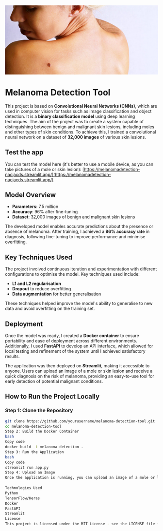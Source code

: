 ![Header Image](assets/lunares.jpg)
# Melanoma Detection Tool

This project is based on **Convolutional Neural Networks (CNNs)**, which are used in computer vision for tasks such as image classification and object detection. It is a **binary classification model** using deep learning techniques. The aim of the project was to create a system capable of distinguishing between benign and malignant skin lesions, including moles and other types of skin conditions. To achieve this, I trained a convolutional neural network on a dataset of **32,000 images** of various skin lesions.

## Test the app

You can test the model here (it's better to use a mobile device, as you can take pictures of a mole or skin lesion):
[https://melanomadetection-nacjacds.streamlit.app/](https://melanomadetection-nacjacds.streamlit.app/)

## Model Overview

- **Parameters**: 7.5 million
- **Accuracy**: 96% after fine-tuning
- **Dataset**: 32,000 images of benign and malignant skin lesions

The developed model enables accurate predictions about the presence or absence of melanoma. After training, I achieved a **96% accuracy rate** in diagnosis, following fine-tuning to improve performance and minimise overfitting.

## Key Techniques Used

The project involved continuous iteration and experimentation with different configurations to optimise the model. Key techniques used include:

- **L1 and L2 regularisation**
- **Dropout** to reduce overfitting
- **Data augmentation** for better generalisation

These techniques helped improve the model's ability to generalise to new data and avoid overfitting on the training set.

## Deployment

Once the model was ready, I created a **Docker container** to ensure portability and ease of deployment across different environments. Additionally, I used **FastAPI** to develop an API interface, which allowed for local testing and refinement of the system until I achieved satisfactory results.

The application was then deployed on **Streamlit**, making it accessible to anyone. Users can upload an image of a mole or skin lesion and receive a quick diagnosis on the risk of melanoma, providing an easy-to-use tool for early detection of potential malignant conditions.

## How to Run the Project Locally

### Step 1: Clone the Repository

```bash
git clone https://github.com/yourusername/melanoma-detection-tool.git
cd melanoma-detection-tool
Step 2: Build the Docker Container
bash
Copy code
docker build -t melanoma-detection .
Step 3: Run the Application
bash
Copy code
streamlit run app.py
Step 4: Upload an Image
Once the application is running, you can upload an image of a mole or lesion to receive a melanoma risk diagnosis.

Technologies Used
Python
TensorFlow/Keras
Docker
FastAPI
Streamlit
License
This project is licensed under the MIT License - see the LICENSE file for details.
